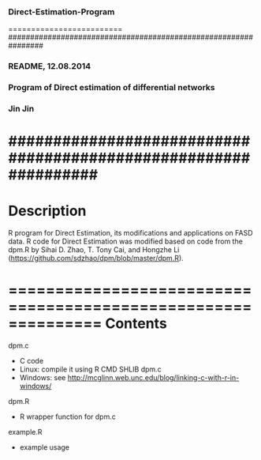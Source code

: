### Direct-Estimation-Program
=========================
################################################################
### README, 12.08.2014
### Program of Direct estimation of differential networks
### Jin Jin
################################################################
==============================================================
Description
==============================================================
R program for Direct Estimation, its modifications and applications on FASD data. R code for Direct Estimation was modified based on code from the dpm.R by Sihai D. Zhao, T. Tony Cai, and Hongzhe Li (https://github.com/sdzhao/dpm/blob/master/dpm.R).

==============================================================
Contents
==============================================================
dpm.c
- C code
- Linux: compile it using R CMD SHLIB dpm.c
- Windows: see http://mcglinn.web.unc.edu/blog/linking-c-with-r-in-windows/

dpm.R
- R wrapper function for dpm.c

example.R
- example usage
